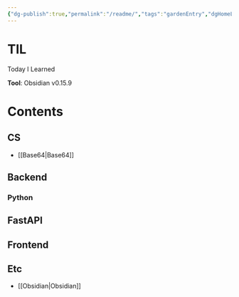 ```yaml
---
{"dg-publish":true,"permalink":"/readme/","tags":"gardenEntry","dgHomeLink":true,"dgPassFrontmatter":false}
---
```



# TIL
Today I Learned

**Tool**: Obsidian v0.15.9

# Contents
## CS
- [[Base64|Base64]]

## Backend
### Python
**FastAPI**
- 

## Frontend

## Etc
- [[Obsidian|Obsidian]]